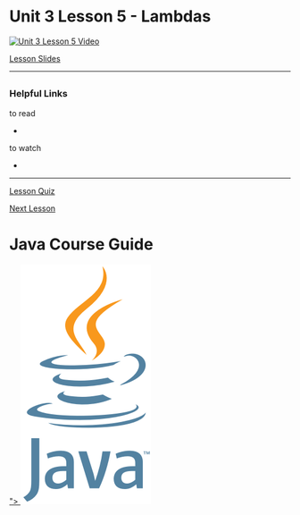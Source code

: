 # Unit 3 Lesson 5 - Lambdas

[![Unit 3 Lesson 5 Video](video.png)]()

[Lesson Slides]()

---
## 

### Helpful Links

to read

- []()

to watch

- []()

---

[Lesson Quiz]()

[Next Lesson]()

# Java Course Guide

<a href="https://github.com/Kevin-Lago/Java-Course-Guide#java-course-guide">">
	<img src="../../java_logo.png" />
</a>


